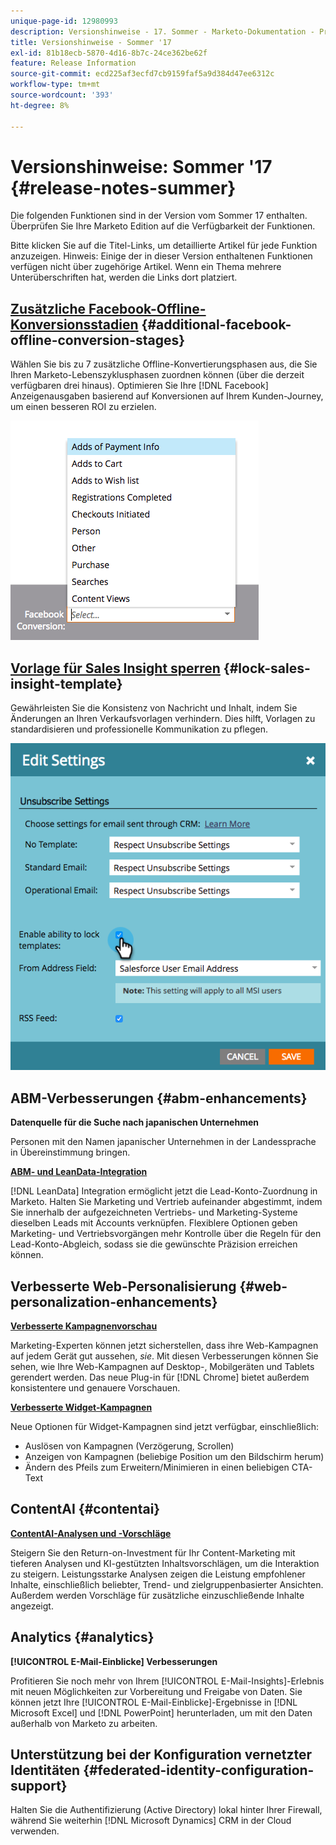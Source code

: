 ```yaml
---
unique-page-id: 12980993
description: Versionshinweise - 17. Sommer - Marketo-Dokumentation - Produktdokumentation
title: Versionshinweise - Sommer '17
exl-id: 81b18ecb-5870-4d16-8b7c-24ce362be62f
feature: Release Information
source-git-commit: ecd225af3ecfd7cb9159faf5a9d384d47ee6312c
workflow-type: tm+mt
source-wordcount: '393'
ht-degree: 8%

---
```


# Versionshinweise: Sommer &#39;17 {#release-notes-summer}

Die folgenden Funktionen sind in der Version vom Sommer 17 enthalten. Überprüfen Sie Ihre Marketo Edition auf die Verfügbarkeit der Funktionen.

Bitte klicken Sie auf die Titel-Links, um detaillierte Artikel für jede Funktion anzuzeigen. Hinweis: Einige der in dieser Version enthaltenen Funktionen verfügen nicht über zugehörige Artikel. Wenn ein Thema mehrere Unterüberschriften hat, werden die Links dort platziert.

## [Zusätzliche Facebook-Offline-Konversionsstadien](/help/marketo/product-docs/demand-generation/facebook/set-up-facebook-offline-conversions.md) {#additional-facebook-offline-conversion-stages}

Wählen Sie bis zu 7 zusätzliche Offline-Konvertierungsphasen aus, die Sie Ihren Marketo-Lebenszyklusphasen zuordnen können (über die derzeit verfügbaren drei hinaus). Optimieren Sie Ihre [!DNL Facebook] Anzeigenausgaben basierend auf Konversionen auf Ihrem Kunden-Journey, um einen besseren ROI zu erzielen.

![](assets/image2017-8-24-15-3a23-3a31.png)

## [Vorlage für Sales Insight sperren](/help/marketo/product-docs/marketo-sales-insight/msi-for-salesforce/features/actions-in-the-msi-panel/send-marketo-email/lock-sales-template.md) {#lock-sales-insight-template}

Gewährleisten Sie die Konsistenz von Nachricht und Inhalt, indem Sie Änderungen an Ihren Verkaufsvorlagen verhindern. Dies hilft, Vorlagen zu standardisieren und professionelle Kommunikation zu pflegen.

![](assets/image2017-10-9-10-3a1-3a56.png)

## ABM-Verbesserungen {#abm-enhancements}

**Datenquelle für die Suche nach japanischen Unternehmen**

Personen mit den Namen japanischer Unternehmen in der Landessprache in Übereinstimmung bringen.

**[ABM- und LeanData-Integration](https://docs.marketo.com/x/pKmt)**

[!DNL LeanData] Integration ermöglicht jetzt die Lead-Konto-Zuordnung in Marketo. Halten Sie Marketing und Vertrieb aufeinander abgestimmt, indem Sie innerhalb der aufgezeichneten Vertriebs- und Marketing-Systeme dieselben Leads mit Accounts verknüpfen. Flexiblere Optionen geben Marketing- und Vertriebsvorgängen mehr Kontrolle über die Regeln für den Lead-Konto-Abgleich, sodass sie die gewünschte Präzision erreichen können.

## Verbesserte Web-Personalisierung {#web-personalization-enhancements}

**[Verbesserte Kampagnenvorschau](/help/marketo/product-docs/web-personalization/working-with-web-campaigns/preview-and-test-a-web-campaign.md)**

Marketing-Experten können jetzt sicherstellen, dass ihre Web-Kampagnen auf jedem Gerät gut aussehen, *sie*. Mit diesen Verbesserungen können Sie sehen, wie Ihre Web-Kampagnen auf Desktop-, Mobilgeräten und Tablets gerendert werden. Das neue Plug-in für [!DNL Chrome] bietet außerdem konsistentere und genauere Vorschauen.

**[Verbesserte Widget-Kampagnen](/help/marketo/product-docs/web-personalization/working-with-web-campaigns/create-a-new-widget-web-campaign.md)**

Neue Optionen für Widget-Kampagnen sind jetzt verfügbar, einschließlich:

* Auslösen von Kampagnen (Verzögerung, Scrollen)
* Anzeigen von Kampagnen (beliebige Position um den Bildschirm herum)
* Ändern des Pfeils zum Erweitern/Minimieren in einen beliebigen CTA-Text

## ContentAI {#contentai}

**[ContentAI-Analysen und -Vorschläge](/help/marketo/product-docs/predictive-content/predictive-content-analytics-overview.md)**

Steigern Sie den Return-on-Investment für Ihr Content-Marketing mit tieferen Analysen und KI-gestützten Inhaltsvorschlägen, um die Interaktion zu steigern. Leistungsstarke Analysen zeigen die Leistung empfohlener Inhalte, einschließlich beliebter, Trend- und zielgruppenbasierter Ansichten. Außerdem werden Vorschläge für zusätzliche einzuschließende Inhalte angezeigt.

## Analytics {#analytics}

**[!UICONTROL E-Mail-Einblicke] Verbesserungen**

Profitieren Sie noch mehr von Ihrem [!UICONTROL E-Mail-Insights]-Erlebnis mit neuen Möglichkeiten zur Vorbereitung und Freigabe von Daten. Sie können jetzt Ihre [!UICONTROL E-Mail-Einblicke]-Ergebnisse in [!DNL Microsoft Excel] und [!DNL PowerPoint] herunterladen, um mit den Daten außerhalb von Marketo zu arbeiten.

## Unterstützung bei der Konfiguration vernetzter Identitäten {#federated-identity-configuration-support}

Halten Sie die Authentifizierung (Active Directory) lokal hinter Ihrer Firewall, während Sie weiterhin [!DNL Microsoft Dynamics] CRM in der Cloud verwenden.
